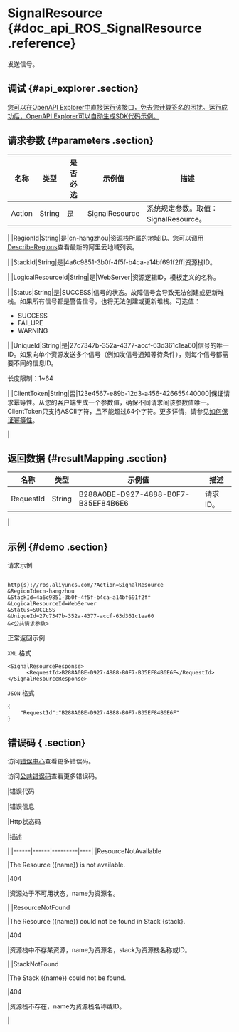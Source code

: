 # SignalResource {#doc_api_ROS_SignalResource .reference}

发送信号。

## 调试 {#api_explorer .section}

[您可以在OpenAPI Explorer中直接运行该接口，免去您计算签名的困扰。运行成功后，OpenAPI Explorer可以自动生成SDK代码示例。](https://api.aliyun.com/#product=ROS&api=SignalResource&type=RPC&version=2019-09-10)

## 请求参数 {#parameters .section}

|名称|类型|是否必选|示例值|描述|
|--|--|----|---|--|
|Action|String|是|SignalResource|系统规定参数。取值：SignalResource。

 |
|RegionId|String|是|cn-hangzhou|资源栈所属的地域ID。您可以调用[DescribeRegions](~~131035~~)查看最新的阿里云地域列表。

 |
|StackId|String|是|4a6c9851-3b0f-4f5f-b4ca-a14bf691f2ff|资源栈ID。

 |
|LogicalResourceId|String|是|WebServer|资源逻辑ID，模板定义的名称。

 |
|Status|String|是|SUCCESS|信号的状态。故障信号会导致无法创建或更新堆栈。如果所有信号都是警告信号，也将无法创建或更新堆栈。可选值：

 -   SUCCESS
-   FAILURE
-   WARNING

 |
|UniqueId|String|是|27c7347b-352a-4377-accf-63d361c1ea60|信号的唯一ID。如果向单个资源发送多个信号（例如发信号通知等待条件），则每个信号都需要不同的信息ID。

 长度限制：1~64

 |
|ClientToken|String|否|123e4567-e89b-12d3-a456-426655440000|保证请求幂等性。从您的客户端生成一个参数值，确保不同请求间该参数值唯一。ClientToken只支持ASCII字符，且不能超过64个字符。更多详情，请参见[如何保证幂等性](~~134212~~)。

 |

## 返回数据 {#resultMapping .section}

|名称|类型|示例值|描述|
|--|--|---|--|
|RequestId|String|B288A0BE-D927-4888-B0F7-B35EF84B6E6|请求ID。

 |

## 示例 {#demo .section}

请求示例

``` {#request_demo}

http(s)://ros.aliyuncs.com/?Action=SignalResource
&RegionId=cn-hangzhou
&StackId=4a6c9851-3b0f-4f5f-b4ca-a14bf691f2ff
&LogicalResourceId=WebServer
&Status=SUCCESS
&UniqueId=27c7347b-352a-4377-accf-63d361c1ea60
&<公共请求参数>

```

正常返回示例

`XML` 格式

``` {#xml_return_success_demo}
<SignalResourceResponse>
      <RequestId>B288A0BE-D927-4888-B0F7-B35EF84B6E6F</RequestId> 
</SignalResourceResponse>
```

`JSON` 格式

``` {#json_return_success_demo}
{
	"RequestId":"B288A0BE-D927-4888-B0F7-B35EF84B6E6F"
}
```

## 错误码 { .section}

访问[错误中心](https://error-center.aliyun.com/status/product/ROS)查看更多错误码。

访问[公共错误码](~~131033~~)查看更多错误码。

|错误代码

|错误信息

|Http状态码

|描述

|
|------|------|---------|----|
|ResourceNotAvailable

|The Resource \(\{name\}\) is not available.

|404

|资源处于不可用状态，name为资源名。

|
|ResourceNotFound

|The Resource \(\{name\}\) could not be found in Stack \{stack\}.

|404

|资源栈中不存某资源，name为资源名，stack为资源栈名称或ID。

|
|StackNotFound

|The Stack \(\{name\}\) could not be found.

|404

|资源栈不存在，name为资源栈名称或ID。

|

